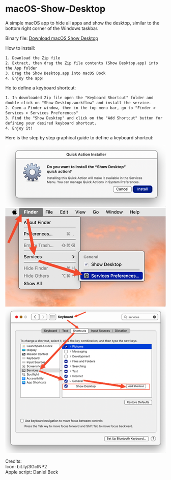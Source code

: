 # macOS-Show-Desktop
A simple macOS app to hide all apps and show the desktop, similar to the bottom right corner of the Windows taskbar.

Binary file: <a href="https://github.com/YoosefDoost/macOS-Show-Desktop/releases">Download macOS Show Desktop</a> 

How to install:

    1. Download the Zip file
    2. Extract, then drag the Zip file contents (Show Desktop.app) into the App folder
    3. Drag the Show Desktop.app into macOS Dock
    4. Enjoy the app!

Ho to define a keyboard shortcut:

    1. In downloaded Zip file open the "Keyboard Shortcut" folder and double-click on "Show Desktop.workflow" and install the service.
    2. Open a Finder window, then in the top menu bar, go to "Finder > Services > Services Preferences"
    3. Find the "Show Desktop" and click on the "Add Shortcut" button for defining your desired keyboard shortcut.
    4. Enjoy it!

Here is the step by step graphical guide to define a keyboard shortcut:

<img src="https://raw.githubusercontent.com/Yoosefdoost/macOS-Show-Desktop/main/Images/Keyboard%20Shortcut%20%5BTutorial%5D/1.%20Install%20the%20Service.png">

<img src="https://raw.githubusercontent.com/Yoosefdoost/macOS-Show-Desktop/main/Images/Keyboard%20Shortcut%20%5BTutorial%5D/2.%20Go%20to%20Services%20Preferences.jpg">

<img src="https://raw.githubusercontent.com/Yoosefdoost/macOS-Show-Desktop/main/Images/Keyboard%20Shortcut%20%5BTutorial%5D/3.%20Define%20a%20Keyboard%20Shortcut.png">


Credits:<br/>
Icon: bit.ly/3GclNP2 <br/>
Apple script: Daniel Beck
